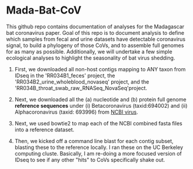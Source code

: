 # Mada-Bat-CoV

This github repo contains documentation of analyses for the Madagascar bat coronavirus paper. Goal of this repo is to document analysis to define which samples from fecal and urine datasets have detectable coronavirus signal, to build a phylogeny of those CoVs, and to assemble full genomes for as many as possible. Additionally, we will undertake a few simple ecological analyses to highlight the seasonality of bat virus shedding.

1. First, we downloaded all non-host contigs mapping to ANY taxon from IDseq in the 'RR034B1_feces' project, the 'RR034B2_urine_wholeblood_novaseq' project, and the 'RR034B_throat_swab_raw_RNASeq_NovaSeq'project. 

2. Next, we downloaded all the (a) nucleotide and (b) protein full genome **reference sequences** under (i) Betacoronavirus (taxid:694002) and (ii) Alphacoronavirus (taxid: 693996) from [NCBI virus](https://www.ncbi.nlm.nih.gov/labs/virus/vssi/#/). 

3. Next, we used bowtie2 to map each of the NCBI combined fasta files into a reference dataset.

4. Then, we kicked off a command line blast for each contig subset, blasting these to the reference locally. I ran these on the UC Berkeley computing cluste. Basically, I am re-doing a more focused version of IDseq to see if any other "hits" to CoVs specifically shake out.

